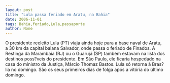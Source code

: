 ```yaml
---
layout: post
title: "Lula passa feriado em Aratu, na Bahia"
date: 2006-11-01
tags: Bahia,feriado,Lula,passaporte
author: None
---
```

O presidente reeleito Lula (PT)&nbsp;viaja ainda hoje para a base naval de Aratu, a 30 km da capital baiana Salvador, onde passa o feriado de Finados.
A Restinga da Marambaia (RJ) ou o Guarujá (SP) também estavam na lista dos destinos poss?veis do presidente. Em São Paulo, ele ficaria hospedado na casa do ministro da Justiça, Márcio Thomaz Bastos.
Lula só&nbsp;retorna à Bras?lia no domingo. São os&nbsp;seus primeiros dias de folga após a vitória do último domingo. 